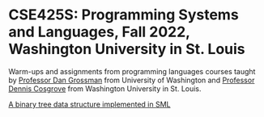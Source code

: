 # CSE425S: Programming Systems and Languages, Fall 2022, Washington University in St. Louis

Warm-ups and assignments from programming languages courses taught by [Professor Dan Grossman](https://homes.cs.washington.edu/~djg/) from University of Washington and [Professor Dennis Cosgrove](https://www.cse.wustl.edu/~dennis.cosgrove/) from Washington University in St. Louis.

[A binary tree data structure implemented in SML](https://xingjianxuanyuan.github.io/bst-sml/)

